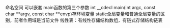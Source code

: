 命名空间 可以嵌套
main函数的第三个参数 int __cdecl main(int argc, const char **argv, const char **envp)存环境变量
static全局变量和普通全局变量的区别，前者作用域是当前文件
线性表：有线性存储结构数组，有链式存储结构链表

